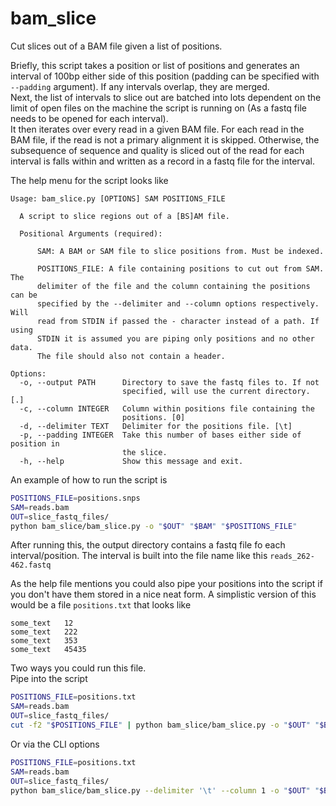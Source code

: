 # bam_slice
Cut slices out of a BAM file given a list of positions.  
 
Briefly, this script takes a position or list of positions and generates an interval of 100bp either side of this position 
(padding can be specified with `--padding` argument). If any intervals overlap, they are merged.  
Next, the list of intervals to slice out are batched into lots dependent on the limit of open files on the machine the 
script is running on (As a fastq file needs to be opened for each interval).  
It then iterates over every read in a given BAM file. For each read in the BAM file, if the read is not a primary alignment 
it is skipped. Otherwise, the subsequence of sequence and quality is sliced out of the read for each interval is falls 
within and written as a record in a fastq file for the interval.  

The help menu for the script looks like 

```
Usage: bam_slice.py [OPTIONS] SAM POSITIONS_FILE

  A script to slice regions out of a [BS]AM file.

  Positional Arguments (required):

      SAM: A BAM or SAM file to slice positions from. Must be indexed.

      POSITIONS_FILE: A file containing positions to cut out from SAM. The
      delimiter of the file and the column containing the positions can be
      specified by the --delimiter and --column options respectively. Will
      read from STDIN if passed the - character instead of a path. If using
      STDIN it is assumed you are piping only positions and no other data.
      The file should also not contain a header.

Options:
  -o, --output PATH      Directory to save the fastq files to. If not
                         specified, will use the current directory. [.]
  -c, --column INTEGER   Column within positions file containing the
                         positions. [0]
  -d, --delimiter TEXT   Delimiter for the positions file. [\t]
  -p, --padding INTEGER  Take this number of bases either side of position in
                         the slice.
  -h, --help             Show this message and exit.
```

An example of how to run the script is

```sh
POSITIONS_FILE=positions.snps
SAM=reads.bam
OUT=slice_fastq_files/ 
python bam_slice/bam_slice.py -o "$OUT" "$BAM" "$POSITIONS_FILE"
```

After running this, the output directory contains a fastq file fo each interval/position. The interval is built into the 
file name like this `reads_262-462.fastq`  

As the help file mentions you could also pipe your positions into the script if you don't have them stored in a nice neat 
form. A simplistic version of this would be a file `positions.txt` that looks like

```
some_text	12
some_text	222
some_text	353
some_text	45435
```

Two ways you could run this file.  
Pipe into the script

```sh
POSITIONS_FILE=positions.txt
SAM=reads.bam
OUT=slice_fastq_files/ 
cut -f2 "$POSITIONS_FILE" | python bam_slice/bam_slice.py -o "$OUT" "$BAM" -
```

Or via the CLI options

```sh
POSITIONS_FILE=positions.txt
SAM=reads.bam
OUT=slice_fastq_files/ 
python bam_slice/bam_slice.py --delimiter '\t' --column 1 -o "$OUT" "$BAM" "$POSITIONS_FILE"
```
